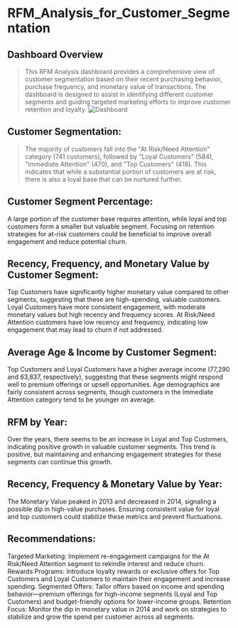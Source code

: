 # RFM_Analysis_for_Customer_Segmentation 

## Dashboard Overview
> This RFM Analysis dashboard provides a comprehensive view of customer segmentation based on their recent purchasing behavior, purchase frequency, and monetary value of transactions.
> The dashboard is designed to assist in identifying different customer segments and guiding targeted marketing efforts to improve customer retention and loyalty.
![Dashboard](https://github.com/user-attachments/assets/6090e2b0-6ef1-4611-b29e-7f8d2edbf7dc)


## Customer Segmentation:

> The majority of customers fall into the "At Risk/Need Attention" category (741 customers), followed by "Loyal Customers" (584), "Immediate Attention" (470), and "Top Customers" (418).
> This indicates that while a substantial portion of customers are at risk, there is also a loyal base that can be nurtured further.

## Customer Segment Percentage:

A large portion of the customer base requires attention, while loyal and top customers form a smaller but valuable segment.
Focusing on retention strategies for at-risk customers could be beneficial to improve overall engagement and reduce potential churn.

## Recency, Frequency, and Monetary Value by Customer Segment:

Top Customers have significantly higher monetary value compared to other segments, suggesting that these are high-spending, valuable customers.
Loyal Customers have more consistent engagement, with moderate monetary values but high recency and frequency scores.
At Risk/Need Attention customers have low recency and frequency, indicating low engagement that may lead to churn if not addressed.

## Average Age & Income by Customer Segment:

Top Customers and Loyal Customers have a higher average income (77,290 and 63,837, respectively), suggesting that these segments might respond well to premium offerings or upsell opportunities.
Age demographics are fairly consistent across segments, though customers in the Immediate Attention category tend to be younger on average.

## RFM by Year:

Over the years, there seems to be an increase in Loyal and Top Customers, indicating positive growth in valuable customer segments.
This trend is positive, but maintaining and enhancing engagement strategies for these segments can continue this growth.

## Recency, Frequency & Monetary Value by Year:

The Monetary Value peaked in 2013 and decreased in 2014, signaling a possible dip in high-value purchases.
Ensuring consistent value for loyal and top customers could stabilize these metrics and prevent fluctuations.

## Recommendations:
Targeted Marketing: Implement re-engagement campaigns for the At Risk/Need Attention segment to rekindle interest and reduce churn.
Rewards Programs: Introduce loyalty rewards or exclusive offers for Top Customers and Loyal Customers to maintain their engagement and increase spending.
Segmented Offers: Tailor offers based on income and spending behavior—premium offerings for high-income segments (Loyal and Top Customers) and budget-friendly options for lower-income groups.
Retention Focus: Monitor the dip in monetary value in 2014 and work on strategies to stabilize and grow the spend per customer across all segments.
